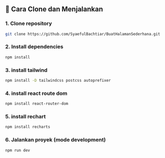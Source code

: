 ## 🚀 Cara Clone dan Menjalankan

### 1. Clone repository

```bash
git clone https://github.com/SyaefulBachtiar/BuatHalamanSederhana.git
```
### 2. Install dependencies

```bash
npm install
```
### 3. install tailwind

```bash
npm install -D tailwindcss postcss autoprefixer
```
### 4. install react route dom

```bash
npm install react-router-dom
```

### 5. install rechart
```bash
npm install recharts
```
### 6. Jalankan proyek (mode development)
```bash
npm run dev
